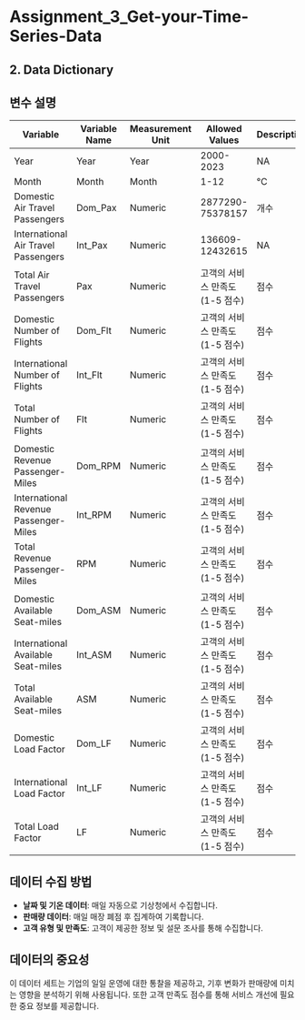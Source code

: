 # Assignment_3_Get-your-Time-Series-Data

## 2. Data Dictionary

## 변수 설명

| Variable                             | Variable Name | Measurement Unit | Allowed Values  | Description |
|--------------------------------------|---------------|------------------|-------------------------------------------------|------|
| Year                                 | Year          | Year             | 2000-2023   | NA   | 
| Month                                | Month         | Month            | 1-12  | °C   | 
| Domestic Air Travel Passengers       | Dom_Pax       | Numeric          | 2877290-75378157   | 개수 |
| International Air Travel Passengers  | Int_Pax       | Numeric          | 136609-12432615 | NA   |
| Total Air Travel Passengers          | Pax           | Numeric          | 고객의 서비스 만족도 (1-5 점수)  | 점수 |
| Domestic Number of Flights           | Dom_Flt       | Numeric          | 고객의 서비스 만족도 (1-5 점수)  | 점수 |
| International Number of Flights      | Int_Flt       | Numeric          | 고객의 서비스 만족도 (1-5 점수) | 점수 |
| Total Number of Flights              | Flt           | Numeric          | 고객의 서비스 만족도 (1-5 점수)  | 점수 |
| Domestic Revenue Passenger-Miles     | Dom_RPM       | Numeric          | 고객의 서비스 만족도 (1-5 점수) | 점수 |
| International Revenue Passenger-Miles| Int_RPM       | Numeric          | 고객의 서비스 만족도 (1-5 점수) | 점수 |
| Total Revenue Passenger-Miles        | RPM           | Numeric          | 고객의 서비스 만족도 (1-5 점수) | 점수 |
| Domestic Available Seat-miles        | Dom_ASM       | Numeric          | 고객의 서비스 만족도 (1-5 점수) | 점수 |
| International Available Seat-miles   | Int_ASM       | Numeric          | 고객의 서비스 만족도 (1-5 점수) | 점수 |
| Total Available Seat-miles           | ASM           | Numeric          | 고객의 서비스 만족도 (1-5 점수) | 점수 |
| Domestic Load Factor                 | Dom_LF        | Numeric          | 고객의 서비스 만족도 (1-5 점수) | 점수 |
| International Load Factor            | Int_LF        | Numeric          | 고객의 서비스 만족도 (1-5 점수) | 점수 |
| Total Load Factor                    | LF            | Numeric          | 고객의 서비스 만족도 (1-5 점수) | 점수 |

## 데이터 수집 방법

- **날짜 및 기온 데이터**: 매일 자동으로 기상청에서 수집합니다.
- **판매량 데이터**: 매일 매장 폐점 후 집계하여 기록합니다.
- **고객 유형 및 만족도**: 고객이 제공한 정보 및 설문 조사를 통해 수집합니다.

## 데이터의 중요성

이 데이터 세트는 기업의 일일 운영에 대한 통찰을 제공하고, 기후 변화가 판매량에 미치는 영향을 분석하기 위해 사용됩니다. 또한 고객 만족도 점수를 통해 서비스 개선에 필요한 중요 정보를 제공합니다.

